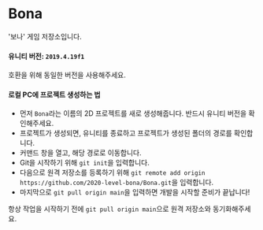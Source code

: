 # Bona
'보나' 게임 저장소입니다.

#### 유니티 버전: `2019.4.19f1`
호환을 위해 동일한 버전을 사용해주세요.

#### 로컬 PC에 프로젝트 생성하는 법
- 먼저 `Bona`라는 이름의 2D 프로젝트를 새로 생성해줍니다. 반드시 유니티 버전을 확인해주세요.
- 프로젝트가 생성되면, 유니티를 종료하고 프로젝트가 생성된 폴더의 경로를 확인합니다.
- 커맨드 창을 열고, 해당 경로로 이동합니다.
- Git을 시작하기 위해 `git init`을 입력합니다.
- 다음으로 원격 저장소를 등록하기 위해 `git remote add origin https://github.com/2020-level-bona/Bona.git`을 입력합니다.
- 마지막으로 `git pull origin main`을 입력하면 개발을 시작할 준비가 끝납니다!

항상 작업을 시작하기 전에 `git pull origin main`으로 원격 저장소와 동기화해주세요.
